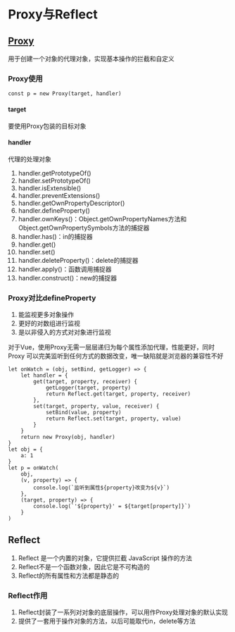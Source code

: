 # Proxy与Reflect

## [Proxy](https://developer.mozilla.org/zh-CN/docs/Web/JavaScript/Reference/Global_Objects/Proxy)

用于创建一个对象的代理对象，实现基本操作的拦截和自定义

### Proxy使用

```JS
const p = new Proxy(target, handler)
```

#### target

要使用Proxy包装的目标对象

#### handler

代理的处理对象

01. handler.getPrototypeOf()
02. handler.setPrototypeOf()
03. handler.isExtensible()
04. handler.preventExtensions()
05. handler.getOwnPropertyDescriptor()
06. handler.defineProperty()
07. handler.ownKeys()：Object.getOwnPropertyNames方法和Object.getOwnPropertySymbols方法的捕捉器
08. handler.has()：in的捕捉器
09. handler.get()
10. handler.set()
11. handler.deleteProperty()：delete的捕捉器
12. handler.apply()：函数调用捕捉器
13. handler.construct()：new的捕捉器

### Proxy对比defineProperty

01. 能监视更多对象操作
02. 更好的对数组进行监视
03. 是以非侵入的方式对对象进行监视

对于Vue，使用Proxy无需一层层递归为每个属性添加代理，性能更好，同时Proxy 可以完美监听到任何方式的数据改变，唯一缺陷就是浏览器的兼容性不好

```JS
let onWatch = (obj, setBind, getLogger) => {
    let handler = {
        get(target, property, receiver) {
            getLogger(target, property)
            return Reflect.get(target, property, receiver)
        },
        set(target, property, value, receiver) {
            setBind(value, property)
            return Reflect.set(target, property, value)
        }
    }
    return new Proxy(obj, handler)
}
let obj = {
    a: 1
}
let p = onWatch(
    obj,
    (v, property) => {
        console.log(`监听到属性${property}改变为${v}`)
    },
    (target, property) => {
        console.log(`'${property}' = ${target[property]}`)
    }
)
```

## Reflect

01. Reflect 是一个内置的对象，它提供拦截 JavaScript 操作的方法
02. Reflect不是一个函数对象，因此它是不可构造的
03. Reflect的所有属性和方法都是静态的

### Reflect作用

01. Reflect封装了一系列对对象的底层操作，可以用作Proxy处理对象的默认实现
02. 提供了一套用于操作对象的方法，以后可能取代in，delete等方法
